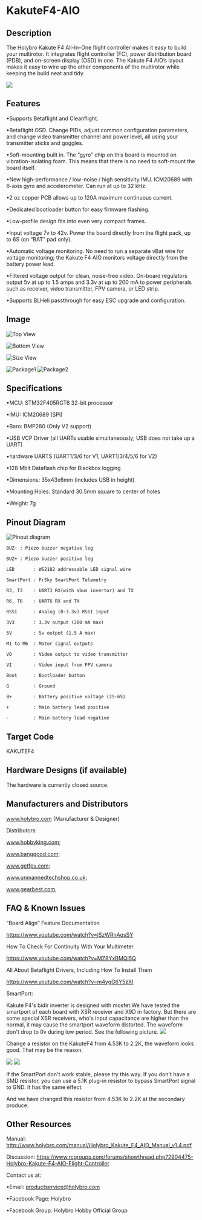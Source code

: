 # KakuteF4-AIO

## Description

The Holybro Kakute F4 All-In-One flight controller makes it easy to build your multirotor. It integrates flight controller (FC), power distribution board (PDB), and on-screen display (OSD) in one. The Kakute F4 AIO’s layout makes it easy to wire up the other components of the multirotor while keeping the build neat and tidy.

![](https://github.com/jamming/image/blob/master/kakuteF4-package1.jpg?raw=true)

## Features

•Supports Betaflight and Cleanflight.

•Betaflight OSD. Change PIDs, adjust common configuration parameters, and change video transmitter channel and power level, all using your transmitter sticks and goggles.

•Soft-mounting built in. The “gyro” chip on this board is mounted on vibration-isolating foam. This means that there is no need to soft-mount the board itself.

•New high-performance / low-noise / high sensitivity IMU. ICM20689 with 6-axis gyro and accelerometer. Can run at up to 32 kHz.

•2 oz copper PCB allows up to 120A maximum continuous current.

•Dedicated bootloader button for easy firmware flashing.

•Low-profile design fits into even very compact frames.

•Input voltage 7v to 42v. Power the board directly from the flight pack, up to 6S (on “BAT” pad only).

•Automatic voltage monitoring. No need to run a separate vBat wire for voltage monitoring; the Kakute F4 AIO monitors voltage directly from the battery power lead.

•Filtered voltage output for clean, noise-free video. On-board regulators output 5v at up to 1.5 amps and 3.3v at up to 200 mA to power peripherals such as receiver, video transmitter, FPV camera, or LED strip.

•Supports BLHeli passthrough for easy ESC upgrade and configuration.

## Image

![Top View](https://github.com/jamming/image/blob/master/kakuteF4aio-top.jpg?raw=true)

![Bottom View](https://github.com/jamming/image/blob/master/kakuteF4aio-bottom.jpg?raw=true)

![Size View](https://github.com/jamming/image/blob/master/kakuteF4-side.jpg?raw=true)

![Package1](https://github.com/jamming/image/blob/master/kakuteF4-package2.jpg?raw=true)
![Package2](https://github.com/jamming/image/blob/master/kakuteF4-package3.jpg?raw=true)

## Specifications

•MCU: STM32F405RGT6 32-bit processor

•IMU: ICM20689 (SPI)

•Baro: BMP280 (Only V2 support)

•USB VCP Driver (all UARTs usable simultaneously; USB does not take up a UART)

•hardware UARTS (UART1/3/6 for V1, UART1/3/4/5/6 for V2)

•128 Mbit Dataflash chip for Blackbox logging

•Dimensions: 35x43x6mm (includes USB in height)

•Mounting Holes: Standard 30.5mm square to center of holes

•Weight: 7g

## Pinout Diagram

![Pinout diagram](https://github.com/jamming/image/blob/master/kakuteF4-size.jpg?raw=true)

```
BUZ- : Piezo buzzer negative leg

BUZ+ : Piezo buzzer positive leg

LED       : WS2182 addressable LED signal wire

SmartPort : FrSky SmartPort Telemetry

R3, T3    : UART3 RX(with sbus invertor) and TX

R6, T6    : UART6 RX and TX

RSSI      : Analog (0-3.3v) RSSI input

3V3       : 3.3v output (200 mA max)

5V        : 5v output (1.5 A max)

M1 to M6  : Motor signal outputs

VO        : Video output to video transmitter

VI        : Video input from FPV camera

Boot      : Bootloader button

G         : Ground

B+        : Battery positive voltage (2S-6S)

+         : Main battery lead positive

-         : Main battery lead negative
```

## Target Code

KAKUTEF4

## Hardware Designs (if available)

The hardware is currently closed source.

## Manufacturers and Distributors

www.holybro.com (Manufacturer & Designer)

Distributors:

www.hobbyking.com;

www.banggood.com;

www.getfpv.com;

www.unmannedtechshop.co.uk;

www.gearbest.com;

## FAQ & Known Issues

“Board Align” Feature Documentation

https://www.youtube.com/watch?v=jSzWRnAqsSY

How To Check For Continuity With Your Multimeter

https://www.youtube.com/watch?v=MZ8YxBMQI5Q

All About Betaflight Drivers, Including How To Install Them

https://www.youtube.com/watch?v=m4ygG6Y5zXI

SmartPort:

Kakute F4's bidir inverter is designed with mosfet.We have tested the smartport of each board with XSR receiver and X9D in factory. But there are some special XSR receivers, who's input capacitance are higher than the normal, it may cause the smartport waveform distorted. The waveform don't drop to 0v during low period. See the following picture.
![](https://github.com/jamming/image/blob/master/waveform.png?raw=true)

Change a resistor on the KakuteF4 from 4.53K to 2.2K, the waveform looks good. That may be the reason.

![](https://github.com/jamming/image/blob/master/smartport.png?raw=true)
![](https://github.com/jamming/image/blob/master/waveform2.png?raw=true)

If the SmartPort don't work stable, please try this way. If you don't have a SMD resistor, you can use a 5.1K plug-in resistor to bypass SmartPort signal to GND. It has the same effect.

And we have changed this resistor from 4.53K to 2.2K at the secondary produce.

## Other Resources

Manual:
http://www.holybro.com/manual/Holybro_Kakute_F4_AIO_Manual_v1.4.pdf

Discussion:
https://www.rcgroups.com/forums/showthread.php?2904475-Holybro-Kakute-F4-AIO-Flight-Controller

Contact us at:

•Email: productservice@holybro.com

•Facebook Page: Holybro

•Facebook Group: Holybro Hobby Official Group
